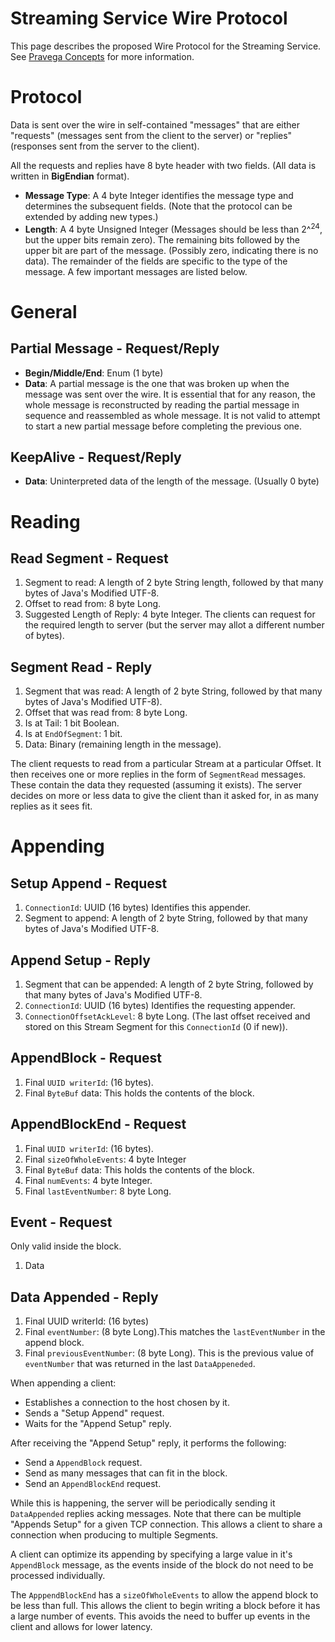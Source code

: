 <!--
Copyright (c) 2017 Dell Inc., or its subsidiaries. All Rights Reserved.

Licensed under the Apache License, Version 2.0 (the "License");
you may not use this file except in compliance with the License.
You may obtain a copy of the License at

    http://www.apache.org/licenses/LICENSE-2.0
-->
# Streaming Service Wire Protocol

This page describes the proposed Wire Protocol for the Streaming Service. See [Pravega Concepts](http://pravega.io/docs/latest/pravega-concepts) for more information.

# Protocol

Data is sent over the wire in self-contained "messages" that are either "requests" (messages sent from the client to the server) or "replies" (responses sent from the server to the client).

All the requests and replies have 8 byte header with two fields. (All data is written in **BigEndian** format).

- **Message Type**: A 4 byte Integer identifies the message type and determines the subsequent fields. (Note that the protocol can be extended by adding new types.)
- **Length**:  A 4 byte Unsigned Integer (Messages should be less than 2^<sup>24</sup>, but the upper bits remain zero). The remaining bits followed by the upper bit are part of the message. (Possibly zero, indicating there is no data).
The remainder of the fields are specific to the type of the message. A few important messages are listed below.

# General

## Partial Message - Request/Reply

-  **Begin/Middle/End**: Enum (1 byte)
-  **Data**: A partial message is the one that was broken up when the message was sent over the wire. It is essential that for any reason, the whole message is reconstructed by reading the partial message in sequence and reassembled as whole message. It is not valid to attempt to start a new partial message before completing the previous one.

## KeepAlive - Request/Reply

- **Data**: Uninterpreted data of the length of the message. (Usually 0 byte)

# Reading


## Read Segment - Request

1. Segment to read: A length of 2 byte String length, followed by that many bytes of Java's Modified UTF-8.
2. Offset to read from:  8 byte Long.
3. Suggested Length of Reply: 4 byte Integer. The clients can request for the required length to server (but the server may allot a different number of bytes).

## Segment Read - Reply

1.  Segment that was read: A length of 2 byte String, followed by that many bytes of Java's Modified UTF-8).
2.  Offset that was read from: 8 byte Long.
3.  Is at Tail: 1 bit Boolean.
4.  Is at `EndOfSegment`: 1 bit.
5.  Data: Binary (remaining length in the message).

The client requests to read from a particular Stream at a particular Offset. It then receives one or more replies in the form of `SegmentRead` messages. These contain the data they requested (assuming it exists). The server decides on more or less data to give the client than it asked for, in as many replies as it sees fit.

# Appending

## Setup Append - Request

1.  `ConnectionId`: UUID (16 bytes) Identifies this appender.
2.  Segment to append: A length of 2 byte String, followed by that many bytes of Java's Modified UTF-8.

## Append Setup - Reply

1.  Segment that can be appended: A length of 2 byte String, followed by that many bytes of Java's Modified UTF-8.
2.  `ConnectionId`: UUID (16 bytes) Identifies the requesting appender.
3.  `ConnectionOffsetAckLevel`: 8 byte Long. (The last offset received and stored on this Stream Segment for this `ConnectionId` (0 if new)).

## AppendBlock - Request

1. Final `UUID writerId`: (16 bytes).
2. Final `ByteBuf` data: This holds the contents of the block.

## AppendBlockEnd - Request

1. Final `UUID writerId`: (16 bytes).
2. Final `sizeOfWholeEvents`: 4 byte Integer
3. Final `ByteBuf` data: This holds the contents of the block.
4. Final `numEvents`: 4 byte Integer.
5. Final  `lastEventNumber`: 8 byte Long.



## Event - Request

Only valid inside the block.

1.  Data

## Data Appended - Reply

1. Final UUID writerId: (16 bytes)
2. Final `eventNumber`: (8 byte Long).This matches the `lastEventNumber` in the append block.
3. Final `previousEventNumber`: (8 byte Long). This is the previous value of `eventNumber` that was returned in the last `DataAppeneded`.


When appending a client:

- Establishes a connection to the host chosen by it.
- Sends a "Setup Append" request.
- Waits for the "Append Setup" reply.

After receiving the "Append Setup" reply, it performs the following:
- Send a `AppendBlock` request.
- Send as many messages that can fit in the block.
- Send an `AppendBlockEnd` request.

While this is happening, the server will be periodically sending it `DataAppended` replies acking messages. Note that there can be multiple "Appends Setup" for a given TCP connection. This allows a client to share a connection when producing to multiple Segments.

A client can optimize its appending by specifying a large value in it's `AppendBlock` message, as the events inside of the block do not need to be processed individually.

The `ApppendBlockEnd` has a `sizeOfWholeEvents` to allow the append block to be less than full. This allows the client to begin writing a block before it has a large number of events. This avoids the need to buffer up events in the client and allows for lower latency.
